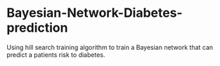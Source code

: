 # Bayesian-Network-Diabetes-prediction
Using hill search training algorithm to train a Bayesian network that can predict a patients risk to diabetes.
